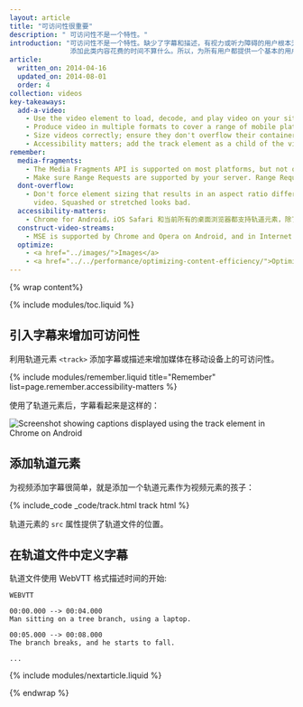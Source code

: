```yaml
---
layout: article
title: "可访问性很重要"
description: " 可访问性不是一个特性。"
introduction: "可访问性不是一个特性。缺少了字幕和描述，有视力或听力障碍的用户根本无法去了解一个视频。相比糟糕的用户体验，
               添加此类内容花费的时间不算什么。所以，为所有用户都提供一个基本的用户体验吧。"
article:
  written_on: 2014-04-16
  updated_on: 2014-08-01
  order: 4
collection: videos
key-takeaways:
  add-a-video:
    - Use the video element to load, decode, and play video on your site.
    - Produce video in multiple formats to cover a range of mobile platforms.
    - Size videos correctly; ensure they don't overflow their containers.
    - Accessibility matters; add the track element as a child of the video element.
remember:
  media-fragments:
    - The Media Fragments API is supported on most platforms, but not on iOS.
    - Make sure Range Requests are supported by your server. Range Requests are enabled by default on most servers, but some hosting services may turn them off.
  dont-overflow:
    - Don't force element sizing that results in an aspect ratio different from the original
      video. Squashed or stretched looks bad.
  accessibility-matters:
    - Chrome for Android，iOS Safari 和当前所有的桌面浏览器都支持轨道元素，除了火狐（参见 <a href="http://caniuse.com/track" title="Track element support status">caniuse.com/track</a>）。 可以用填充物（polyfills）替代，我们推荐 <a href='//www.delphiki.com/html5/playr/' title='Playr track element polyfill'>Playr</a> 或者 <a href='//captionatorjs.com/' title='Captionator track'>Captionator</a>。
  construct-video-streams:
    - MSE is supported by Chrome and Opera on Android, and in Internet Explorer 11 and Chrome for desktop, with support planned for <a href='http://wiki.mozilla.org/Platform/MediaSourceExtensions' title='Firefox Media Source Extensions implementation timeline'>Firefox</a>.
  optimize:
    - <a href="../images/">Images</a>
    - <a href="../../performance/optimizing-content-efficiency/">Optimizing content efficiency</a>
---
```


{% wrap content%}

{% include modules/toc.liquid %}

<style>

  img, video, object {
    max-width: 100%;
  }

  img.center {
    display: block;
    margin-left: auto;
    margin-right: auto;
  }

</style>


## 引入字幕来增加可访问性

利用轨道元素 `<track>` 添加字幕或描述来增加媒体在移动设备上的可访问性。

{% include modules/remember.liquid title="Remember" list=page.remember.accessibility-matters %}

使用了轨道元素后，字幕看起来是这样的：

 <img class="center" alt="Screenshot showing captions displayed using the track element in Chrome on Android" src="images/Chrome-Android-track-landscape-5x3.jpg">

## 添加轨道元素

为视频添加字幕很简单，就是添加一个轨道元素作为视频元素的孩子：

{% include_code _code/track.html track html %}

轨道元素的 `src` 属性提供了轨道文件的位置。

## 在轨道文件中定义字幕

轨道文件使用 WebVTT 格式描述时间的开始:

    WEBVTT

    00:00.000 --> 00:04.000
    Man sitting on a tree branch, using a laptop.

    00:05.000 --> 00:08.000
    The branch breaks, and he starts to fall.

    ...

{% include modules/nextarticle.liquid %}

{% endwrap %}

